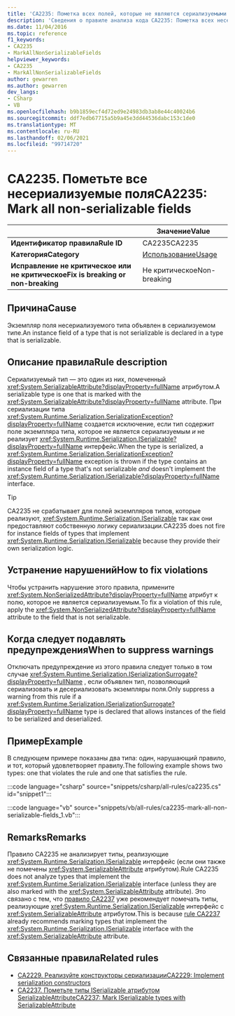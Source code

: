 ```yaml
---
title: 'CA2235: Пометка всех полей, которые не являются сериализуемыми (анализ кода)'
description: 'Сведения о правиле анализа кода CA2235: Пометка всех несериализуемых полей'
ms.date: 11/04/2016
ms.topic: reference
f1_keywords:
- CA2235
- MarkAllNonSerializableFields
helpviewer_keywords:
- CA2235
- MarkAllNonSerializableFields
author: gewarren
ms.author: gewarren
dev_langs:
- CSharp
- VB
ms.openlocfilehash: b9b1859ecf4d72ed9e24983db3ab8e44c40024b6
ms.sourcegitcommit: ddf7edb67715a5b9a45e3dd44536dabc153c1de0
ms.translationtype: MT
ms.contentlocale: ru-RU
ms.lasthandoff: 02/06/2021
ms.locfileid: "99714720"
---
```

# <a name="ca2235-mark-all-non-serializable-fields"></a><span data-ttu-id="4130c-103">CA2235. Пометьте все несериализуемые поля</span><span class="sxs-lookup"><span data-stu-id="4130c-103">CA2235: Mark all non-serializable fields</span></span>

| | <span data-ttu-id="4130c-104">Значение</span><span class="sxs-lookup"><span data-stu-id="4130c-104">Value</span></span> |
|-|-|
| <span data-ttu-id="4130c-105">**Идентификатор правила**</span><span class="sxs-lookup"><span data-stu-id="4130c-105">**Rule ID**</span></span> |<span data-ttu-id="4130c-106">CA2235</span><span class="sxs-lookup"><span data-stu-id="4130c-106">CA2235</span></span>|
| <span data-ttu-id="4130c-107">**Категория**</span><span class="sxs-lookup"><span data-stu-id="4130c-107">**Category**</span></span> |[<span data-ttu-id="4130c-108">Использование</span><span class="sxs-lookup"><span data-stu-id="4130c-108">Usage</span></span>](usage-warnings.md)|
| <span data-ttu-id="4130c-109">**Исправление не критическое или не критическое**</span><span class="sxs-lookup"><span data-stu-id="4130c-109">**Fix is breaking or non-breaking**</span></span> |<span data-ttu-id="4130c-110">Не критическое</span><span class="sxs-lookup"><span data-stu-id="4130c-110">Non-breaking</span></span>|

## <a name="cause"></a><span data-ttu-id="4130c-111">Причина</span><span class="sxs-lookup"><span data-stu-id="4130c-111">Cause</span></span>

<span data-ttu-id="4130c-112">Экземпляр поля несериализуемого типа объявлен в сериализуемом типе.</span><span class="sxs-lookup"><span data-stu-id="4130c-112">An instance field of a type that is not serializable is declared in a type that is serializable.</span></span>

## <a name="rule-description"></a><span data-ttu-id="4130c-113">Описание правила</span><span class="sxs-lookup"><span data-stu-id="4130c-113">Rule description</span></span>

<span data-ttu-id="4130c-114">Сериализуемый тип — это один из них, помеченный <xref:System.SerializableAttribute?displayProperty=fullName> атрибутом.</span><span class="sxs-lookup"><span data-stu-id="4130c-114">A serializable type is one that is marked with the <xref:System.SerializableAttribute?displayProperty=fullName> attribute.</span></span> <span data-ttu-id="4130c-115">При сериализации типа <xref:System.Runtime.Serialization.SerializationException?displayProperty=fullName> создается исключение, если тип содержит поле экземпляра типа, которое не является сериализуемым *и* не реализует <xref:System.Runtime.Serialization.ISerializable?displayProperty=fullName> интерфейс.</span><span class="sxs-lookup"><span data-stu-id="4130c-115">When the type is serialized, a <xref:System.Runtime.Serialization.SerializationException?displayProperty=fullName> exception is thrown if the type contains an instance field of a type that's not serializable *and* doesn't implement the <xref:System.Runtime.Serialization.ISerializable?displayProperty=fullName> interface.</span></span>

> [!TIP]
> <span data-ttu-id="4130c-116">CA2235 не срабатывает для полей экземпляров типов, которые реализуют, <xref:System.Runtime.Serialization.ISerializable> так как они предоставляют собственную логику сериализации.</span><span class="sxs-lookup"><span data-stu-id="4130c-116">CA2235 does not fire for instance fields of types that implement <xref:System.Runtime.Serialization.ISerializable> because they provide their own serialization logic.</span></span>

## <a name="how-to-fix-violations"></a><span data-ttu-id="4130c-117">Устранение нарушений</span><span class="sxs-lookup"><span data-stu-id="4130c-117">How to fix violations</span></span>

<span data-ttu-id="4130c-118">Чтобы устранить нарушение этого правила, примените <xref:System.NonSerializedAttribute?displayProperty=fullName> атрибут к полю, которое не является сериализуемым.</span><span class="sxs-lookup"><span data-stu-id="4130c-118">To fix a violation of this rule, apply the <xref:System.NonSerializedAttribute?displayProperty=fullName> attribute to the field that is not serializable.</span></span>

## <a name="when-to-suppress-warnings"></a><span data-ttu-id="4130c-119">Когда следует подавлять предупреждения</span><span class="sxs-lookup"><span data-stu-id="4130c-119">When to suppress warnings</span></span>

<span data-ttu-id="4130c-120">Отключать предупреждение из этого правила следует только в том случае <xref:System.Runtime.Serialization.ISerializationSurrogate?displayProperty=fullName> , если объявлен тип, позволяющий сериализовать и десериализовать экземпляры поля.</span><span class="sxs-lookup"><span data-stu-id="4130c-120">Only suppress a warning from this rule if a <xref:System.Runtime.Serialization.ISerializationSurrogate?displayProperty=fullName> type is declared that allows instances of the field to be serialized and deserialized.</span></span>

## <a name="example"></a><span data-ttu-id="4130c-121">Пример</span><span class="sxs-lookup"><span data-stu-id="4130c-121">Example</span></span>

<span data-ttu-id="4130c-122">В следующем примере показаны два типа: один, нарушающий правило, и тот, который удовлетворяет правилу.</span><span class="sxs-lookup"><span data-stu-id="4130c-122">The following example shows two types: one that violates the rule and one that satisfies the rule.</span></span>

:::code language="csharp" source="snippets/csharp/all-rules/ca2235.cs" id="snippet1":::

:::code language="vb" source="snippets/vb/all-rules/ca2235-mark-all-non-serializable-fields_1.vb":::

## <a name="remarks"></a><span data-ttu-id="4130c-123">Remarks</span><span class="sxs-lookup"><span data-stu-id="4130c-123">Remarks</span></span>

<span data-ttu-id="4130c-124">Правило CA2235 не анализирует типы, реализующие <xref:System.Runtime.Serialization.ISerializable> интерфейс (если они также не помечены <xref:System.SerializableAttribute> атрибутом).</span><span class="sxs-lookup"><span data-stu-id="4130c-124">Rule CA2235 does not analyze types that implement the <xref:System.Runtime.Serialization.ISerializable> interface (unless they are also marked with the <xref:System.SerializableAttribute> attribute).</span></span> <span data-ttu-id="4130c-125">Это связано с тем, что [правило CA2237](ca2237.md) уже рекомендует помечать типы, реализующие <xref:System.Runtime.Serialization.ISerializable> интерфейс с <xref:System.SerializableAttribute> атрибутом.</span><span class="sxs-lookup"><span data-stu-id="4130c-125">This is because [rule CA2237](ca2237.md) already recommends marking types that implement the <xref:System.Runtime.Serialization.ISerializable> interface with the <xref:System.SerializableAttribute> attribute.</span></span>

## <a name="related-rules"></a><span data-ttu-id="4130c-126">Связанные правила</span><span class="sxs-lookup"><span data-stu-id="4130c-126">Related rules</span></span>

- [<span data-ttu-id="4130c-127">CA2229. Реализуйте конструкторы сериализации</span><span class="sxs-lookup"><span data-stu-id="4130c-127">CA2229: Implement serialization constructors</span></span>](ca2229.md)
- [<span data-ttu-id="4130c-128">CA2237. Пометьте типы ISerializable атрибутом SerializableAttribute</span><span class="sxs-lookup"><span data-stu-id="4130c-128">CA2237: Mark ISerializable types with SerializableAttribute</span></span>](ca2237.md)
